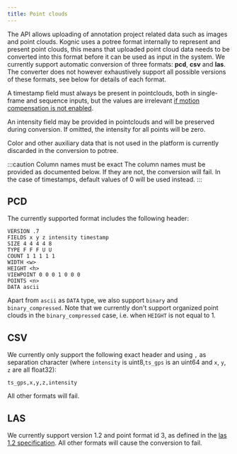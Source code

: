 ```yaml
---
title: Point clouds
---
```


The API allows uploading of annotation project related data such as images and point clouds. Kognic uses a potree format internally to represent and present point clouds, this means that uploaded point cloud data needs to be converted into this format before it can be used as input in the system. We currently support automatic conversion of three formats: **pcd**, **csv** and **las**. The converter does not however exhaustively support all possible versions of these formats, see below for details of each format.

A timestamp field must always be present in pointclouds, both in single-frame and sequence inputs, but the values are irrelevant [if motion compensation is not enabled](../inputs/lidars_with_imu_data.md#enabledisable-motion-compensation).

An intensity field may be provided in pointclouds and will be preserved during conversion. If omitted, the intensity for all points will be zero.

Color and other auxiliary data that is not used in the platform is currently discarded in the conversion to potree.

:::caution Column names must be exact
The column names must be provided as documented below. If they are not, the conversion will fail. In the case of timestamps, 
default values of 0 will be used instead.
:::

## PCD

The currently supported format includes the following header:

```
VERSION .7
FIELDS x y z intensity timestamp
SIZE 4 4 4 4 8
TYPE F F F U U
COUNT 1 1 1 1 1
WIDTH <w>
HEIGHT <h>
VIEWPOINT 0 0 0 1 0 0 0
POINTS <n>
DATA ascii
```

Apart from `ascii` as `DATA` type, we also support `binary` and `binary_compressed`. Note that we currently don't support
organized point clouds in the `binary_compressed` case, i.e. when `HEIGHT` is not equal to 1.

## CSV

We currently only support the following exact header and using `,` as separation character (where `intensity` is uint8,`ts_gps` is an uint64 and `x`, `y`, `z` are all float32):

```
ts_gps,x,y,z,intensity
```

All other formats will fail.

## LAS

We currently support version 1.2 and point format id 3, as defined in the [las 1.2 specification](https://www.asprs.org/a/society/committees/standards/asprs_las_format_v12.pdf). All other formats will cause the conversion to fail.
